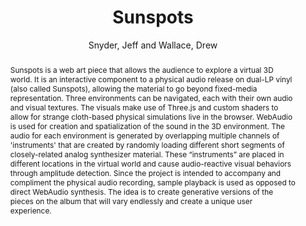 --- 
title: "Sunspots" 
abstract: "Sunspots is a web art piece that allows the audience to explore a virtual 3D world. It is an interactive component to a physical audio release on dual-LP vinyl (also called Sunspots), allowing the material to go beyond fixed-media representation. Three environments can be navigated, each with their own audio and visual textures. The visuals make use of Three.js and custom shaders to allow for strange cloth-based physical simulations live in the browser. WebAudio is used for creation and spatialization of the sound in the 3D environment. The audio for each environment is generated by overlapping multiple channels of 'instruments' that are created by randomly loading different short segments of closely-related analog synthesizer material. These “instruments” are placed in different locations in the virtual world and cause audio-reactive visual behaviors through amplitude detection. Since the project is intended to accompany and compliment the physical audio recording, sample playback is used as opposed to direct WebAudio synthesis. The idea is to create generative versions of the pieces on the album that will vary endlessly and create a unique user experience." 
address: "London" 
author: "Snyder, Jeff and Wallace, Drew"
webAuthor: "Jeff Snyder, Drew Wallace" 
booktitle: "Proceedings of the International Web Audio Conference" 
editor: "Thalmann, Florian and Ewert, Sebastian" 
month: "Proceedings of the International Web Audio Conference"
pages: "" 
publisher: "Queen Mary University of London" 
series: "WAC '17"
track: "Artwork"  
year: "2017" 
id: "2017_EA_71" 
tags: year2017
media: none 
pdflink: /_data/papers/pdf/2017/2017_71.pdf
ISSN: 2663-5844
---